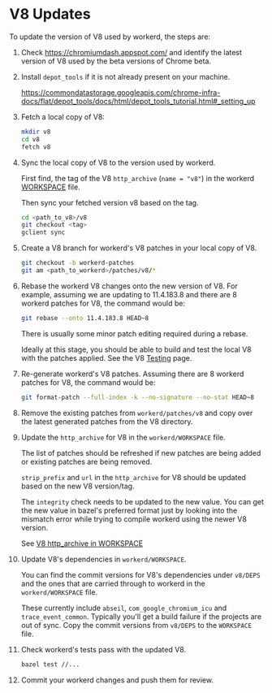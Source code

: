 # V8 Updates

To update the version of V8 used by workerd, the steps are:

1. Check <https://chromiumdash.appspot.com/> and identify the latest version of V8 used by the beta versions of Chrome beta.

2. Install `depot_tools` if it is not already present on your machine.

   <https://commondatastorage.googleapis.com/chrome-infra-docs/flat/depot_tools/docs/html/depot_tools_tutorial.html#_setting_up>

3. Fetch a local copy of V8:

   ```sh
   mkdir v8
   cd v8
   fetch v8
   ```

4. Sync the local copy of V8 to the version used by workerd.

   First find, the tag of the V8 `http_archive` (`name = "v8"`) in the workerd [WORKSPACE](../WORKSPACE) file.

   Then sync your fetched version v8 based on the tag.

   ```sh
   cd <path_to_v8>/v8
   git checkout <tag>
   gclient sync
   ```

5. Create a V8 branch for workerd's V8 patches in your local copy of V8.

   ```sh
   git checkout -b workerd-patches
   git am <path_to_workerd>/patches/v8/*
   ```

6. Rebase the workerd V8 changes onto the new version of V8. For example, assuming
   we are updating to 11.4.183.8 and there are 8 workerd patches for V8, the
   command would be:

   ```sh
   git rebase --onto 11.4.183.8 HEAD~8
   ```

   There is usually some minor patch editing required during a rebase.

   Ideally at this stage, you should be able to build and test the local V8 with the
   patches applied. See the V8 [Testing](https://v8.dev/docs/test) page.

7. Re-generate workerd's V8 patches. Assuming there are 8 workerd patches for V8,
   the command would be:

   ```sh
   git format-patch --full-index -k --no-signature --no-stat HEAD~8
   ```

8. Remove the existing patches from `workerd/patches/v8` and copy over the latest generated patches
from the V8 directory.

9. Update the `http_archive` for V8 in the `workerd/WORKSPACE` file.

    The list of patches should be refreshed if new patches are being added or existing
    patches are being removed.

    `strip_prefix` and `url` in the `http_archive` for V8 should be updated based on the new V8
    version/tag.

    The `integrity` check needs to be updated to the new value. You can get the new value in
    bazel's preferred format just by looking into the mismatch error while trying to compile
    workerd using the newer V8 version.

    See [V8 http_archive in WORKSPACE](https://github.com/cloudflare/workerd/blob/587ad90dd1e91d2660c271018056f4189fca3501/WORKSPACE#L408)

10. Update V8's dependencies in `workerd/WORKSPACE`.

    You can find the commit versions for V8's dependencies under `v8/DEPS` and the ones
    that are carried through to workerd in the `workerd/WORKSPACE` file.

    These currently include `abseil`, `com_google_chromium_icu` and `trace_event_common`.
    Typically you'll get a build failure if the projects are out of sync. Copy the
    commit versions from `v8/DEPS` to the `WORKSPACE` file.

11. Check workerd's tests pass with the updated V8.

     ```sh
     bazel test //...
     ```

12. Commit your workerd changes and push them for review.

